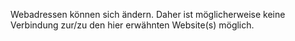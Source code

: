 <Token xmlns:xlink="http://www.w3.org/1999/xlink">Webadressen können sich ändern. Daher ist möglicherweise keine Verbindung zur/zu den hier erwähnten Website(s) möglich.</Token>

<!--HONumber=May16_HO1-->


